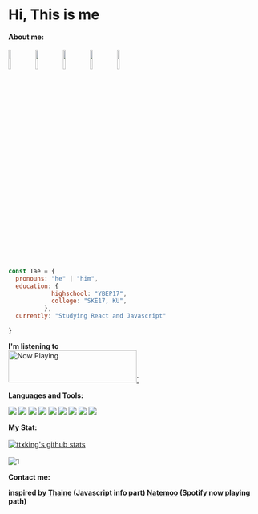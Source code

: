 <h1> Hi, This is me </h1>


**About me:** </br>   
<img src="https://media.giphy.com/media/SvjLc4M3yVA8wTiDql/giphy.gif" width="10%" height="auto" />
<img src="https://media.giphy.com/media/hSRexZvILXWjeahDF9/giphy.gif" width="10%" height="auto" />
<img src="https://media.giphy.com/media/hS42TuYYnANLFR9IRQ/giphy.gif" width="10%" height="auto" />
<img src="https://media.giphy.com/media/2Ygy0khwewLgMSYM0t/giphy.gif" width="10%" height="auto" />
<img src="https://media.giphy.com/media/eMg1crMqi81L0jz2Nx/giphy.gif" width="10%" height="auto" />

</br>

```javascript
const Tae = {
  pronouns: "he" | "him",
  education: {
            highschool: "YBEP17",
            college: "SKE17, KU",
          },
  currently: "Studying React and Javascript"
 
}
```


**I'm listening to** <br/> 
<a href="https://now-playing-profile-murex.vercel.app//now-playing?open">
    <img src="https://now-playing-profile-murex.vercel.app//now-playing" width="256" height="64" alt="Now Playing">`
</a>


**Languages and Tools:** </br>   

<img src="https://img.shields.io/badge/python%20-%2314354C.svg?&style=for-the-badge&logo=python&logoColor=white"/> <img src="https://img.shields.io/badge/django%20-%23092E20.svg?&style=for-the-badge&logo=django&logoColor=white"/> 	<img src="https://img.shields.io/badge/javascript%20-%23323330.svg?&style=for-the-badge&logo=javascript&logoColor=%23F7DF1E"/> <img src="https://img.shields.io/badge/react%20-%2320232a.svg?&style=for-the-badge&logo=react&logoColor=%2361DAFB"/> <img src="https://img.shields.io/badge/css3%20-%231572B6.svg?&style=for-the-badge&logo=css3&logoColor=white"/> <img src="https://img.shields.io/badge/bootstrap%20-%23563D7C.svg?&style=for-the-badge&logo=bootstrap&logoColor=white"/> <img src="https://img.shields.io/badge/git%20-%23F05033.svg?&style=for-the-badge&logo=git&logoColor=white"/> <img src="https://img.shields.io/badge/html5%20-%23E34F26.svg?&style=for-the-badge&logo=html5&logoColor=white"/> <img src="https://img.shields.io/badge/java-%23ED8B00.svg?&style=for-the-badge&logo=java&logoColor=white"/>



**My Stat:** </br>        
[![ttxking's github stats](https://github-readme-stats.vercel.app/api?username=ttxking&theme=algolia)](https://github.com/ttxking/github-readme-stats) </br>   
![1](https://github-readme-stats.vercel.app/api/top-langs/?username=ttxking&theme=algolia)


**Contact me:** </br> 


<strong>inspired by 
  <a href="https://github.com/Thaiane">Thaine</a> (Javascript info part)
  <a href="https://github.com/natemoo-re">Natemoo</a> (Spotify now playing path)
</strong>
